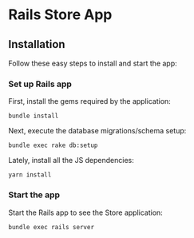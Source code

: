 # Rails Store App

## Installation

Follow these easy steps to install and start the app:

### Set up Rails app

First, install the gems required by the application:

    bundle install

Next, execute the database migrations/schema setup:

	bundle exec rake db:setup

Lately, install all the JS dependencies:

    yarn install

### Start the app

Start the Rails app to see the Store application:

    bundle exec rails server
